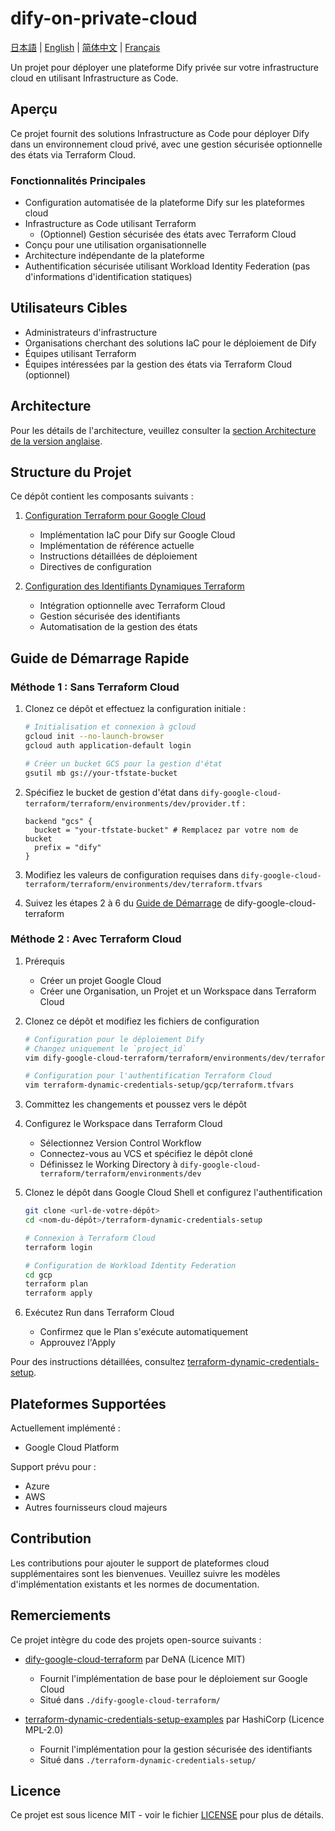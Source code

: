 # dify-on-private-cloud

[日本語](README.ja.md) | [English](README.md) | [简体中文](README.zh-cn.md) | [Français](README.fr.md)

Un projet pour déployer une plateforme Dify privée sur votre infrastructure cloud en utilisant Infrastructure as Code.

## Aperçu

Ce projet fournit des solutions Infrastructure as Code pour déployer Dify dans un environnement cloud privé, avec une gestion sécurisée optionnelle des états via Terraform Cloud.

### Fonctionnalités Principales
- Configuration automatisée de la plateforme Dify sur les plateformes cloud
- Infrastructure as Code utilisant Terraform
  - (Optionnel) Gestion sécurisée des états avec Terraform Cloud
- Conçu pour une utilisation organisationnelle
- Architecture indépendante de la plateforme
- Authentification sécurisée utilisant Workload Identity Federation (pas d'informations d'identification statiques)

## Utilisateurs Cibles

- Administrateurs d'infrastructure
- Organisations cherchant des solutions IaC pour le déploiement de Dify
- Équipes utilisant Terraform
- Équipes intéressées par la gestion des états via Terraform Cloud (optionnel)

## Architecture

Pour les détails de l'architecture, veuillez consulter la [section Architecture de la version anglaise](README.md#architecture).

## Structure du Projet

Ce dépôt contient les composants suivants :

1. [Configuration Terraform pour Google Cloud](./dify-google-cloud-terraform/README.md)
   - Implémentation IaC pour Dify sur Google Cloud
   - Implémentation de référence actuelle
   - Instructions détaillées de déploiement
   - Directives de configuration

2. [Configuration des Identifiants Dynamiques Terraform](./terraform-dynamic-credentials-setup/README.md)
   - Intégration optionnelle avec Terraform Cloud
   - Gestion sécurisée des identifiants
   - Automatisation de la gestion des états

## Guide de Démarrage Rapide

### Méthode 1 : Sans Terraform Cloud

1. Clonez ce dépôt et effectuez la configuration initiale :
   ```bash
   # Initialisation et connexion à gcloud
   gcloud init --no-launch-browser
   gcloud auth application-default login
   
   # Créer un bucket GCS pour la gestion d'état
   gsutil mb gs://your-tfstate-bucket
   ```

2. Spécifiez le bucket de gestion d'état dans `dify-google-cloud-terraform/terraform/environments/dev/provider.tf` :
   ```hcl
   backend "gcs" {
     bucket = "your-tfstate-bucket" # Remplacez par votre nom de bucket
     prefix = "dify"
   }
   ```

3. Modifiez les valeurs de configuration requises dans `dify-google-cloud-terraform/terraform/environments/dev/terraform.tfvars`

4. Suivez les étapes 2 à 6 du [Guide de Démarrage](./dify-google-cloud-terraform/README.md#getting-started) de dify-google-cloud-terraform

### Méthode 2 : Avec Terraform Cloud

1. Prérequis
   - Créer un projet Google Cloud
   - Créer une Organisation, un Projet et un Workspace dans Terraform Cloud

2. Clonez ce dépôt et modifiez les fichiers de configuration
   ```bash
   # Configuration pour le déploiement Dify
   # Changez uniquement le `project_id`
   vim dify-google-cloud-terraform/terraform/environments/dev/terraform.tfvars
   
   # Configuration pour l'authentification Terraform Cloud
   vim terraform-dynamic-credentials-setup/gcp/terraform.tfvars
   ```

3. Committez les changements et poussez vers le dépôt

4. Configurez le Workspace dans Terraform Cloud
   - Sélectionnez Version Control Workflow
   - Connectez-vous au VCS et spécifiez le dépôt cloné
   - Définissez le Working Directory à `dify-google-cloud-terraform/terraform/environments/dev`

5. Clonez le dépôt dans Google Cloud Shell et configurez l'authentification
   ```bash
   git clone <url-de-votre-dépôt>
   cd <nom-du-dépôt>/terraform-dynamic-credentials-setup
   
   # Connexion à Terraform Cloud
   terraform login
   
   # Configuration de Workload Identity Federation
   cd gcp
   terraform plan
   terraform apply
   ```

6. Exécutez Run dans Terraform Cloud
   - Confirmez que le Plan s'exécute automatiquement
   - Approuvez l'Apply

Pour des instructions détaillées, consultez [terraform-dynamic-credentials-setup](./terraform-dynamic-credentials-setup/README.md).

## Plateformes Supportées

Actuellement implémenté :
- Google Cloud Platform

Support prévu pour :
- Azure
- AWS
- Autres fournisseurs cloud majeurs

## Contribution

Les contributions pour ajouter le support de plateformes cloud supplémentaires sont les bienvenues. Veuillez suivre les modèles d'implémentation existants et les normes de documentation.

## Remerciements

Ce projet intègre du code des projets open-source suivants :

- [dify-google-cloud-terraform](https://github.com/DeNA/dify-google-cloud-terraform) par DeNA (Licence MIT)
  - Fournit l'implémentation de base pour le déploiement sur Google Cloud
  - Situé dans `./dify-google-cloud-terraform/`

- [terraform-dynamic-credentials-setup-examples](https://github.com/hashicorp/terraform-dynamic-credentials-setup-examples) par HashiCorp (Licence MPL-2.0)
  - Fournit l'implémentation pour la gestion sécurisée des identifiants
  - Situé dans `./terraform-dynamic-credentials-setup/`

## Licence

Ce projet est sous licence MIT - voir le fichier [LICENSE](LICENSE) pour plus de détails.

